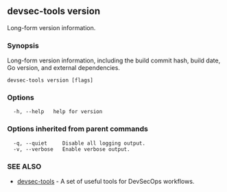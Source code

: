 ## devsec-tools version

Long-form version information.

### Synopsis

Long-form version information, including the build commit hash, build
date, Go version, and external dependencies.

```
devsec-tools version [flags]
```

### Options

```
  -h, --help   help for version
```

### Options inherited from parent commands

```
  -q, --quiet     Disable all logging output.
  -v, --verbose   Enable verbose output.
```

### SEE ALSO

* [devsec-tools](devsec-tools.md)  - A set of useful tools for DevSecOps workflows.
